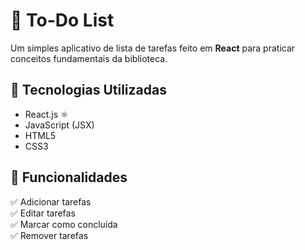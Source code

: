 # 📝 To-Do List

Um simples aplicativo de lista de tarefas feito em **React** para praticar conceitos fundamentais da biblioteca.

## 🚀 Tecnologias Utilizadas
- React.js ⚛️
- JavaScript (JSX)
- HTML5
- CSS3

## 🎯 Funcionalidades
✅ Adicionar tarefas  
✅ Editar tarefas  
✅ Marcar como concluída  
✅ Remover tarefas  

   
